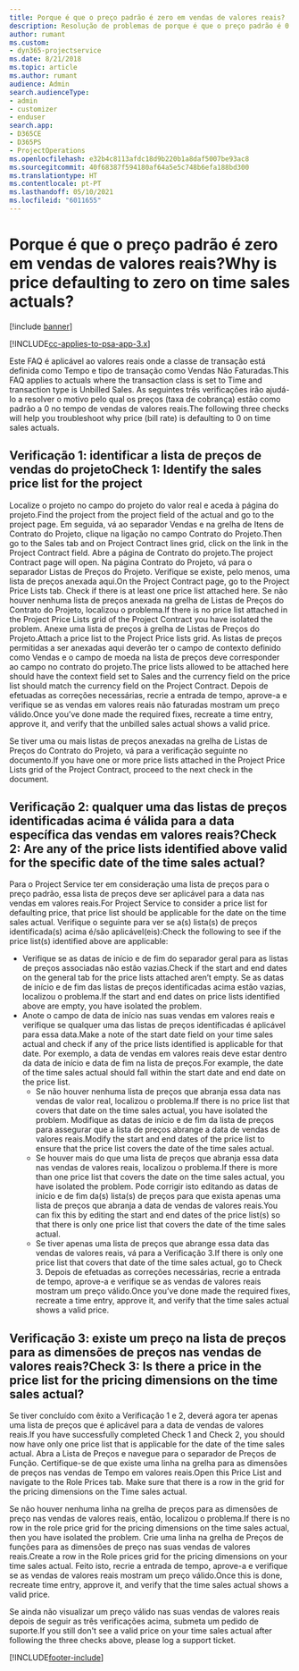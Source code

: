 ```yaml
---
title: Porque é que o preço padrão é zero em vendas de valores reais?
description: Resolução de problemas de porque é que o preço padrão é 0 em vendas de valores reais.
author: rumant
ms.custom:
- dyn365-projectservice
ms.date: 8/21/2018
ms.topic: article
ms.author: rumant
audience: Admin
search.audienceType:
- admin
- customizer
- enduser
search.app:
- D365CE
- D365PS
- ProjectOperations
ms.openlocfilehash: e32b4c8113afdc18d9b220b1a8daf5007be93ac8
ms.sourcegitcommit: 40f68387f594180af64a5e5c748b6efa188bd300
ms.translationtype: HT
ms.contentlocale: pt-PT
ms.lasthandoff: 05/10/2021
ms.locfileid: "6011655"
---
```

# <a name="why-is-price-defaulting-to-zero-on-time-sales-actuals"></a><span data-ttu-id="4b6aa-103">Porque é que o preço padrão é zero em vendas de valores reais?</span><span class="sxs-lookup"><span data-stu-id="4b6aa-103">Why is price defaulting to zero on time sales actuals?</span></span>

[!include [banner](../includes/psa-now-project-operations.md)]

[!INCLUDE[cc-applies-to-psa-app-3.x](../includes/cc-applies-to-psa-app-3x.md)]

<span data-ttu-id="4b6aa-104">Este FAQ é aplicável ao valores reais onde a classe de transação está definida como Tempo e tipo de transação como Vendas Não Faturadas.</span><span class="sxs-lookup"><span data-stu-id="4b6aa-104">This FAQ applies to actuals where the transaction class is set to Time and transaction type is Unbilled Sales.</span></span> <span data-ttu-id="4b6aa-105">As seguintes três verificações irão ajudá-lo a resolver o motivo pelo qual os preços (taxa de cobrança) estão como padrão a 0 no tempo de vendas de valores reais.</span><span class="sxs-lookup"><span data-stu-id="4b6aa-105">The following three checks will help you troubleshoot why price (bill rate) is defaulting to 0 on time sales actuals.</span></span>

## <a name="check-1-identify-the-sales-price-list-for-the-project"></a><span data-ttu-id="4b6aa-106">Verificação 1: identificar a lista de preços de vendas do projeto</span><span class="sxs-lookup"><span data-stu-id="4b6aa-106">Check 1: Identify the sales price list for the project</span></span>

<span data-ttu-id="4b6aa-107">Localize o projeto no campo do projeto do valor real e aceda à página do projeto.</span><span class="sxs-lookup"><span data-stu-id="4b6aa-107">Find the project from the project field of the actual and go to the project page.</span></span> <span data-ttu-id="4b6aa-108">Em seguida, vá ao separador Vendas e na grelha de Itens de Contrato do Projeto, clique na ligação no campo Contrato do Projeto.</span><span class="sxs-lookup"><span data-stu-id="4b6aa-108">Then go to the Sales tab and on Project Contract lines grid, click on the link in the Project Contract field.</span></span> <span data-ttu-id="4b6aa-109">Abre a página de Contrato do projeto.</span><span class="sxs-lookup"><span data-stu-id="4b6aa-109">The project Contract page will open.</span></span> <span data-ttu-id="4b6aa-110">Na página Contrato do Projeto, vá para o separador Listas de Preços do Projeto. Verifique se existe, pelo menos, uma lista de preços anexada aqui.</span><span class="sxs-lookup"><span data-stu-id="4b6aa-110">On the Project Contract page, go to the Project Price Lists tab. Check if there is at least one price list attached here.</span></span> <span data-ttu-id="4b6aa-111">Se não houver nenhuma lista de preços anexada na grelha de Listas de Preços do Contrato do Projeto, localizou o problema.</span><span class="sxs-lookup"><span data-stu-id="4b6aa-111">If there is no price list attached in the Project Price Lists grid of the Project Contract you have isolated the problem.</span></span> <span data-ttu-id="4b6aa-112">Anexe uma lista de preços à grelha de Listas de Preços do Projeto.</span><span class="sxs-lookup"><span data-stu-id="4b6aa-112">Attach a price list to the Project Price lists grid.</span></span> <span data-ttu-id="4b6aa-113">As listas de preços permitidas a ser anexadas aqui deverão ter o campo de contexto definido como Vendas e o campo de moeda na lista de preços deve corresponder ao campo no contrato do projeto.</span><span class="sxs-lookup"><span data-stu-id="4b6aa-113">The price lists allowed to be attached here should have the context field set to Sales and the currency field on the price list should match the currency field on the Project Contract.</span></span> <span data-ttu-id="4b6aa-114">Depois de efetuadas as correções necessárias, recrie a entrada de tempo, aprove-a e verifique se as vendas em valores reais não faturadas mostram um preço válido.</span><span class="sxs-lookup"><span data-stu-id="4b6aa-114">Once you’ve done made the required fixes, recreate a time entry, approve it, and verify that the unbilled sales actual shows a valid price.</span></span> 

<span data-ttu-id="4b6aa-115">Se tiver uma ou mais listas de preços anexadas na grelha de Listas de Preços do Contrato do Projeto, vá para a verificação seguinte no documento.</span><span class="sxs-lookup"><span data-stu-id="4b6aa-115">If you have one or more price lists attached in the Project Price Lists grid of the Project Contract, proceed to the next check in the document.</span></span>

## <a name="check-2-are-any-of-the-price-lists-identified-above-valid-for-the-specific-date-of-the-time-sales-actual"></a><span data-ttu-id="4b6aa-116">Verificação 2: qualquer uma das listas de preços identificadas acima é válida para a data específica das vendas em valores reais?</span><span class="sxs-lookup"><span data-stu-id="4b6aa-116">Check 2: Are any of the price lists identified above valid for the specific date of the time sales actual?</span></span>

<span data-ttu-id="4b6aa-117">Para o Project Service ter em consideração uma lista de preços para o preço padrão, essa lista de preços deve ser aplicável para a data nas vendas em valores reais.</span><span class="sxs-lookup"><span data-stu-id="4b6aa-117">For Project Service to consider a price list for defaulting price, that price list should be applicable for the date on the time sales actual.</span></span> <span data-ttu-id="4b6aa-118">Verifique o seguinte para ver se a(s) lista(s) de preços identificada(s) acima é/são aplicável(eis):</span><span class="sxs-lookup"><span data-stu-id="4b6aa-118">Check the following to see if the price list(s) identified above are applicable:</span></span>
- <span data-ttu-id="4b6aa-119">Verifique se as datas de início e de fim do separador geral para as listas de preços associadas não estão vazias.</span><span class="sxs-lookup"><span data-stu-id="4b6aa-119">Check if the start and end dates on the general tab for the price lists attached aren’t empty.</span></span> <span data-ttu-id="4b6aa-120">Se as datas de início e de fim das listas de preços identificadas acima estão vazias, localizou o problema.</span><span class="sxs-lookup"><span data-stu-id="4b6aa-120">If the start and end dates on price lists identified above are empty, you have isolated the problem.</span></span> 
- <span data-ttu-id="4b6aa-121">Anote o campo de data de início nas suas vendas em valores reais e verifique se qualquer uma das listas de preços identificadas é aplicável para essa data.</span><span class="sxs-lookup"><span data-stu-id="4b6aa-121">Make a note of the start date field on your time sales actual and check if any of the price lists identified is applicable for that date.</span></span> <span data-ttu-id="4b6aa-122">Por exemplo, a data de vendas em valores reais deve estar dentro da data de início e data de fim na lista de preços.</span><span class="sxs-lookup"><span data-stu-id="4b6aa-122">For example, the date of the time sales actual should fall within the start date and end date on the price list.</span></span> 
    - <span data-ttu-id="4b6aa-123">Se não houver nenhuma lista de preços que abranja essa data nas vendas de valor real, localizou o problema.</span><span class="sxs-lookup"><span data-stu-id="4b6aa-123">If there is no price list that covers that date on the time sales actual, you have isolated the problem.</span></span> <span data-ttu-id="4b6aa-124">Modifique as datas de início e de fim da lista de preços para assegurar que a lista de preços abrange a data de vendas de valores reais.</span><span class="sxs-lookup"><span data-stu-id="4b6aa-124">Modify the start and end dates of the price list to ensure that the price list covers the date of the time sales actual.</span></span> 
    - <span data-ttu-id="4b6aa-125">Se houver mais do que uma lista de preços que abranja essa data nas vendas de valores reais, localizou o problema.</span><span class="sxs-lookup"><span data-stu-id="4b6aa-125">If there is more than one price list that covers the date on the time sales actual, you have isolated the problem.</span></span> <span data-ttu-id="4b6aa-126">Pode corrigir isto editando as datas de início e de fim da(s) lista(s) de preços para que exista apenas uma lista de preços que abranja a data de vendas de valores reais.</span><span class="sxs-lookup"><span data-stu-id="4b6aa-126">You can fix this by editing the start and end dates of the price list(s) so that there is only one price list that covers the date of the time sales actual.</span></span> 
    - <span data-ttu-id="4b6aa-127">Se tiver apenas uma lista de preços que abrange essa data das vendas de valores reais, vá para a Verificação 3.</span><span class="sxs-lookup"><span data-stu-id="4b6aa-127">If there is only one price list that covers that date of the time sales actual, go to Check 3.</span></span>
<span data-ttu-id="4b6aa-128">Depois de efetuadas as correções necessárias, recrie a entrada de tempo, aprove-a e verifique se as vendas de valores reais mostram um preço válido.</span><span class="sxs-lookup"><span data-stu-id="4b6aa-128">Once you’ve done made the required fixes, recreate a time entry, approve it, and verify that the time sales actual shows a valid price.</span></span>

## <a name="check-3-is-there-a-price-in-the-price-list-for-the-pricing-dimensions-on-the-time-sales-actual"></a><span data-ttu-id="4b6aa-129">Verificação 3: existe um preço na lista de preços para as dimensões de preços nas vendas de valores reais?</span><span class="sxs-lookup"><span data-stu-id="4b6aa-129">Check 3: Is there a price in the price list for the pricing dimensions on the time sales actual?</span></span>

<span data-ttu-id="4b6aa-130">Se tiver concluído com êxito a Verificação 1 e 2, deverá agora ter apenas uma lista de preços que é aplicável para a data de vendas de valores reais.</span><span class="sxs-lookup"><span data-stu-id="4b6aa-130">If you have successfully completed Check 1 and Check 2, you should now have only one price list that is applicable for the date of the time sales actual.</span></span> <span data-ttu-id="4b6aa-131">Abra a Lista de Preços e navegue para o separador de Preços de Função. Certifique-se de que existe uma linha na grelha para as dimensões de preços nas vendas de Tempo em valores reais.</span><span class="sxs-lookup"><span data-stu-id="4b6aa-131">Open this Price List and navigate to the Role Prices tab. Make sure that there is a row in the grid for the pricing dimensions on the Time sales actual.</span></span>

<span data-ttu-id="4b6aa-132">Se não houver nenhuma linha na grelha de preços para as dimensões de preço nas vendas de valores reais, então, localizou o problema.</span><span class="sxs-lookup"><span data-stu-id="4b6aa-132">If there is no row in the role price grid for the pricing dimensions on the time sales actual, then you have isolated the problem.</span></span> <span data-ttu-id="4b6aa-133">Crie uma linha na grelha de Preços de funções para as dimensões de preço nas suas vendas de valores reais.</span><span class="sxs-lookup"><span data-stu-id="4b6aa-133">Create a row in the Role prices grid for the pricing dimensions on your time sales actual.</span></span> <span data-ttu-id="4b6aa-134">Feito isto, recrie a entrada de tempo, aprove-a e verifique se as vendas de valores reais mostram um preço válido.</span><span class="sxs-lookup"><span data-stu-id="4b6aa-134">Once this is done, recreate time entry, approve it, and verify that the time sales actual shows a valid price.</span></span>

<span data-ttu-id="4b6aa-135">Se ainda não visualizar um preço válido nas suas vendas de valores reais depois de seguir as três verificações acima, submeta um pedido de suporte.</span><span class="sxs-lookup"><span data-stu-id="4b6aa-135">If you still don't see a valid price on your time sales actual after following the three checks above, please log a support ticket.</span></span> 



[!INCLUDE[footer-include](../includes/footer-banner.md)]